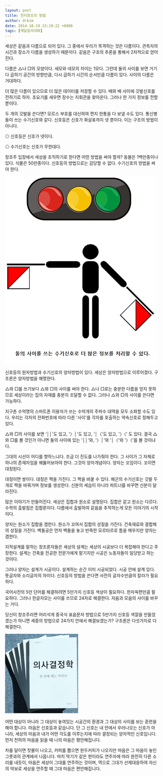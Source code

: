 ```yaml
---
layout: post
title: 천지창조의 방법
author: drkim
date: 2014-10-19 23:19:22 +0900
tags: [깨달음의대화]
---
```

세상은 같음과 다름으로 되어 있다. 그 중에서 우리가 목격하는 것은 다름이다. 관측자의 시간과 장소가 다름을 생성하기 때문이다. 같음은 구조의 추론을 통해서 2차적으로 얻어진다. 

  


다름은 △나 □의 모양이다. 세모와 네모의 차이는 1모다. 그런데 둘의 사이를 보면 거기다 곱하기 공간의 방향만큼, 다시 곱하기 시간의 순서만큼 다름이 있다. 사이의 다름은 거대하다. 

  


더 많은 다름이 있으므로 더 많은 데이터를 저장할 수 있다. 배와 배 사이에 깃발신호를 전하기로 하자. 초요기를 세우면 장수는 지휘관을 찾아온다. 그러나 한 가지 정보를 전할 뿐이다. 

  


두 개의 깃발을 쓴다면? 모르스 부호를 대신하여 편지 한통을 다 보낼 수도 있다. 통신병들이 쓰는 수기신호와 같다. 신호등은 신호가 화살표까지 넷 뿐이다. 이는 구조의 방법이 아니다. 

  


◎ 신호등은 신호가 넷이다.   
      
◎ 수기신호는 신호가 무한대다. 

  


창조주 입장에서 세상을 조직하기로 한다면 어떤 방법을 써야 할까? 동물은 1백만종이나 있다. 식물은 50만종이다. 신호등의 방법으로는 감당할 수 없다. 수기신호의 방법을 써야 한다.

  


  



![](/files/attach/images/198/815/528/a.jpg)
  


  신호등의 원자방법과 수기신호의 양자방법이 있다. 세상은 양자방법으로 이루어졌다. 구조론은 양자방법을 해명한다.


  


△와 □를 쓰기보다 △와 □의 사이를 써야 한다. △나 □로는 충분한 다름을 얻지 못하므로 세상이라는 집의 자재를 충분히 조달할 수 없다. 그러나 △와 □의 사이를 쓴다면 가능하다. 

  


지구촌 수억명의 스마트폰 이용자가 쓰는 수억개의 주파수 대역을 모두 소화할 수도 있다. 우리는 각자의 전화번호에 따라 다른 '사이'를 각자를 호출하는 약속신호로 정해두고 있다. 

  


△와 □의 사이를 보면 '││'도 있고, '〉│'도 있고, '│〈'도 있고, '〉〈' 도 있다. 결국 △와 □를 볼 것인가 아니면 둘의 사이에 있는 '││'와, '〉│'와 '│〈'와 '〉〈'를 볼 것이냐다. 

  


그대의 시선이 어디를 향하느냐다. 조금 더 진도를 나가줘야 한다. 그 사이가 그 자체로 하나의 존재자임을 꿰뚫어보아야 한다. 그것이 양자개념이다. 양자는 꼬임이다. 꼬이면 대칭된다. 

  


대칭이면 쌍이다. 대칭은 짝을 가진다. 그 짝을 바꿀 수 있다. 해군의 수기신호는 깃발 두 개로 짝을 바꿔가며 정보를 생성한다. 신분의 세습이 아니라 파트너를 바꾸면 신분이 달라진다.

  


많은 이야기가 만들어진다. 세상은 집합과 원소로 설명된다. 집합은 같고 원소는 다르다. 수학의 출발점은 집합론이다. 다름에서 출발하여 같음을 추적하는게 모든 이야기의 시작이다.

  


양자는 원소가 집합을 겸한다. 원소가 꼬여서 집합의 성질을 가진다. 건축재료와 결합체의 성질을 가진다. 벽돌공은 먼저 벽돌을 놓고 반죽한 모르타르로 틈을 메우지만 양자는 겸한다. 

  


지적설계를 말하는 창조론자들은 세상의 설계는 세상의 시공보다 더 복잡해야 한다고 주장한다. 설계는 건축을 전공한 전문가에게 맡기지만 시공은 노동자들이 일당받고 하는 것이다. 

  


그러나 양자는 설계가 시공이다. 설계하는 순간 이미 시공되었다. 시공 안에 설계 있다. 뜻글자와 소리글자의 차이다. 신호등의 방법을 쓴다면 사전의 글자수만큼의 칼라가 필요하다.

  


국어사전의 5만 단어를 해결하려면 5만가지 신호등 색상이 필요하다. 한자옥편만큼 필요하다. 그러나 한글자모는 사이를 쓰므로 24자로 해결한다. 자음과 모음의 사이를 바꾸는 거다. 

  


당신이 창조주라면 어리석게 중국식 표음문자 방법으로 5만가지 신호등 색깔을 만들었겠는가 아니면 세종의 방법으로 24가지 안에서 해결보겠는가? 구조론은 다섯가지로 다 해결한다. 

  



![](/files/attach/images/198/815/528/199.JPG)   


  


어떤 대상이 아니라 그 대상이 놓여있는 시공간의 환경과 그 대상의 사이를 보는 훈련을 해야 합니다. 마음은 신호등과 같습니다. 단 그 신호는 내 안에서 우러나오는 신호가 아니라, 세상의 마음과 내가 어떤 각도를 이루는지에 따라 결정되는 양자적인 신호입니다. 먼저 천하의 마음을 읽을 때 나의 마음은 평안해집니다.

  


차를 달이면 찻물이 나오고, 커피를 뽑으면 원두커피가 나오지만 마음은 그 마음이 놓인 그릇과의 관계에서 나옵니다. 마치 악기가 같은 현이라도 연주자에 따라 완전히 다른 소리를 내듯이, 마음은 세상이 그대를 연주하는 것이며, 역으로 그대가 선제대응하여 자신의 악보로 세상을 연주할 때 그대 마음은 편안해집니다.